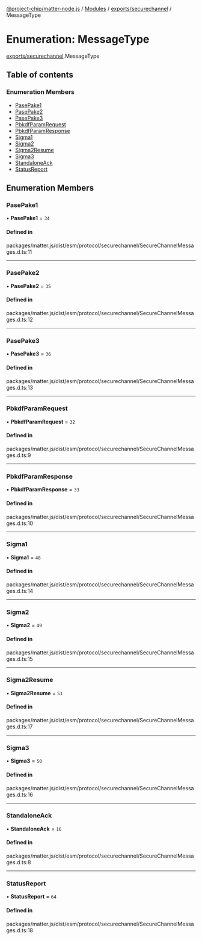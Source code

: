 [@project-chip/matter-node.js](../README.md) / [Modules](../modules.md) / [exports/securechannel](../modules/exports_securechannel.md) / MessageType

# Enumeration: MessageType

[exports/securechannel](../modules/exports_securechannel.md).MessageType

## Table of contents

### Enumeration Members

- [PasePake1](exports_securechannel.MessageType.md#pasepake1)
- [PasePake2](exports_securechannel.MessageType.md#pasepake2)
- [PasePake3](exports_securechannel.MessageType.md#pasepake3)
- [PbkdfParamRequest](exports_securechannel.MessageType.md#pbkdfparamrequest)
- [PbkdfParamResponse](exports_securechannel.MessageType.md#pbkdfparamresponse)
- [Sigma1](exports_securechannel.MessageType.md#sigma1)
- [Sigma2](exports_securechannel.MessageType.md#sigma2)
- [Sigma2Resume](exports_securechannel.MessageType.md#sigma2resume)
- [Sigma3](exports_securechannel.MessageType.md#sigma3)
- [StandaloneAck](exports_securechannel.MessageType.md#standaloneack)
- [StatusReport](exports_securechannel.MessageType.md#statusreport)

## Enumeration Members

### PasePake1

• **PasePake1** = ``34``

#### Defined in

packages/matter.js/dist/esm/protocol/securechannel/SecureChannelMessages.d.ts:11

___

### PasePake2

• **PasePake2** = ``35``

#### Defined in

packages/matter.js/dist/esm/protocol/securechannel/SecureChannelMessages.d.ts:12

___

### PasePake3

• **PasePake3** = ``36``

#### Defined in

packages/matter.js/dist/esm/protocol/securechannel/SecureChannelMessages.d.ts:13

___

### PbkdfParamRequest

• **PbkdfParamRequest** = ``32``

#### Defined in

packages/matter.js/dist/esm/protocol/securechannel/SecureChannelMessages.d.ts:9

___

### PbkdfParamResponse

• **PbkdfParamResponse** = ``33``

#### Defined in

packages/matter.js/dist/esm/protocol/securechannel/SecureChannelMessages.d.ts:10

___

### Sigma1

• **Sigma1** = ``48``

#### Defined in

packages/matter.js/dist/esm/protocol/securechannel/SecureChannelMessages.d.ts:14

___

### Sigma2

• **Sigma2** = ``49``

#### Defined in

packages/matter.js/dist/esm/protocol/securechannel/SecureChannelMessages.d.ts:15

___

### Sigma2Resume

• **Sigma2Resume** = ``51``

#### Defined in

packages/matter.js/dist/esm/protocol/securechannel/SecureChannelMessages.d.ts:17

___

### Sigma3

• **Sigma3** = ``50``

#### Defined in

packages/matter.js/dist/esm/protocol/securechannel/SecureChannelMessages.d.ts:16

___

### StandaloneAck

• **StandaloneAck** = ``16``

#### Defined in

packages/matter.js/dist/esm/protocol/securechannel/SecureChannelMessages.d.ts:8

___

### StatusReport

• **StatusReport** = ``64``

#### Defined in

packages/matter.js/dist/esm/protocol/securechannel/SecureChannelMessages.d.ts:18
